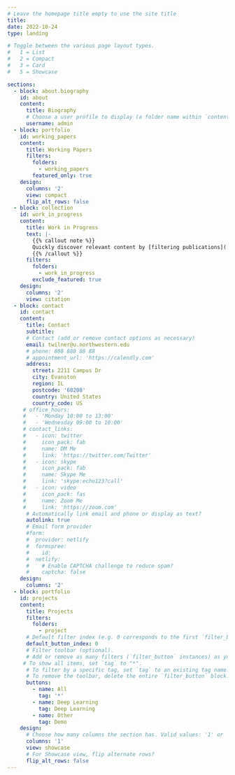 ```yaml
---
# Leave the homepage title empty to use the site title
title:
date: 2022-10-24
type: landing

# Toggle between the various page layout types.
#   1 = List
#   2 = Compact
#   3 = Card
#   5 = Showcase

sections:
  - block: about.biography
    id: about
    content:
      title: Biography
      # Choose a user profile to display (a folder name within `content/authors/`)
      username: admin
  - block: portfolio
    id: working_papers
    content:
      title: Working Papers
      filters: 
        folders:
          - working_papers
        featured_only: true
    design:
      columns: '2'
      view: compact
      flip_alt_rows: false
  - block: collection
    id: work_in_progress
    content:
      title: Work in Progress
      text: |-
        {{% callout note %}}
        Quickly discover relevant content by [filtering publications](./publication/).
        {{% /callout %}}
      filters:
        folders:
          - work_in_progress
        exclude_featured: true
    design:
      columns: '2'
      view: citation
  - block: contact
    id: contact
    content:
      title: Contact
      subtitle:
      # Contact (add or remove contact options as necessary)
      email: twilner@u.northwestern.edu
      # phone: 888 888 88 88
      # appointment_url: 'https://calendly.com'
      address:
        street: 2211 Campus Dr
        city: Evanston
        region: IL
        postcode: '60208'
        country: United States
        country_code: US
     # office_hours:
     #   - 'Monday 10:00 to 13:00'
     #   - 'Wednesday 09:00 to 10:00'
     # contact_links:
     #   - icon: twitter
     #     icon_pack: fab
     #     name: DM Me
     #     link: 'https://twitter.com/Twitter'
     #   - icon: skype
     #     icon_pack: fab
     #     name: Skype Me
     #     link: 'skype:echo123?call'
     #   - icon: video
     #     icon_pack: fas
     #     name: Zoom Me
     #     link: 'https://zoom.com'
      # Automatically link email and phone or display as text?
      autolink: true
      # Email form provider
      #form:
      #  provider: netlify
      #  formspree:
      #    id:
      #  netlify:
      #    # Enable CAPTCHA challenge to reduce spam?
      #    captcha: false
    design:
      columns: '2'
  - block: portfolio
    id: projects
    content:
      title: Projects
      filters:
        folders:
          - project
      # Default filter index (e.g. 0 corresponds to the first `filter_button` instance below).
      default_button_index: 0
      # Filter toolbar (optional).
      # Add or remove as many filters (`filter_button` instances) as you like.
     # To show all items, set `tag` to "*".
      # To filter by a specific tag, set `tag` to an existing tag name.
      # To remove the toolbar, delete the entire `filter_button` block.
      buttons:
        - name: All
          tag: '*'
        - name: Deep Learning
          tag: Deep Learning
        - name: Other
          tag: Demo
    design:
      # Choose how many columns the section has. Valid values: '1' or '2'.
      columns: '1'
      view: showcase
      # For Showcase view, flip alternate rows?
      flip_alt_rows: false
---
```

